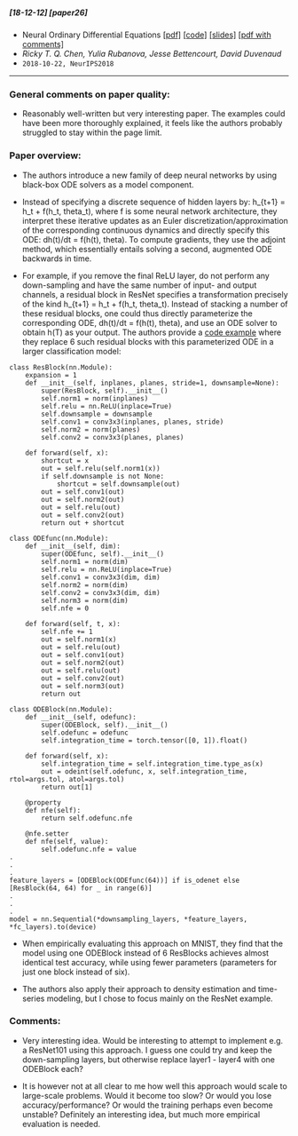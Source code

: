 ##### [18-12-12] [paper26]
- Neural Ordinary Differential Equations [[pdf]](https://arxiv.org/abs/1806.07366) [[code]](https://github.com/rtqichen/torchdiffeq) [[slides]](https://www.cs.toronto.edu/~duvenaud/talks/ode-talk-google.pdf) [[pdf with comments]](https://github.com/fregu856/papers/blob/master/commented_pdfs/Neural%20Ordinary%20Differential%20Equations.pdf)
- *Ricky T. Q. Chen, Yulia Rubanova, Jesse Bettencourt, David Duvenaud*
- `2018-10-22, NeurIPS2018`

****

### General comments on paper quality:
- Reasonably well-written but very interesting paper. The examples could have been more thoroughly explained, it feels like the authors probably struggled to stay within the page limit.

### Paper overview:
- The authors introduce a new family of deep neural networks by using black-box ODE solvers as a model component. 

- Instead of specifying a discrete sequence of hidden layers by: h_{t+1} = h_t + f(h_t, theta_t), where f is some neural network architecture, they interpret these iterative updates as an Euler discretization/approximation of the corresponding continuous dynamics and directly specify this ODE: dh(t)/dt = f(h(t), theta). To compute gradients, they use the adjoint method, which essentially entails solving a second, augmented ODE backwards in time.

- For example, if you remove the final ReLU layer, do not perform any down-sampling and have the same number of input- and output channels, a residual block in ResNet specifies a transformation precisely of the kind h_{t+1} = h_t + f(h_t, theta_t). Instead of stacking a number of these residual blocks, one could thus directly parameterize the corresponding ODE, dh(t)/dt = f(h(t), theta), and use an ODE solver to obtain h(T) as your output. The authors provide a [code example](https://github.com/rtqichen/torchdiffeq/blob/master/examples/odenet_mnist.py) where they replace 6 such residual blocks with this parameterized ODE in a larger classification model:
```
class ResBlock(nn.Module):
    expansion = 1
    def __init__(self, inplanes, planes, stride=1, downsample=None):
        super(ResBlock, self).__init__()
        self.norm1 = norm(inplanes)
        self.relu = nn.ReLU(inplace=True)
        self.downsample = downsample
        self.conv1 = conv3x3(inplanes, planes, stride)
        self.norm2 = norm(planes)
        self.conv2 = conv3x3(planes, planes)

    def forward(self, x):
        shortcut = x
        out = self.relu(self.norm1(x))
        if self.downsample is not None:
            shortcut = self.downsample(out)
        out = self.conv1(out)
        out = self.norm2(out)
        out = self.relu(out)
        out = self.conv2(out)
        return out + shortcut

class ODEfunc(nn.Module):
    def __init__(self, dim):
        super(ODEfunc, self).__init__()
        self.norm1 = norm(dim)
        self.relu = nn.ReLU(inplace=True)
        self.conv1 = conv3x3(dim, dim)
        self.norm2 = norm(dim)
        self.conv2 = conv3x3(dim, dim)
        self.norm3 = norm(dim)
        self.nfe = 0

    def forward(self, t, x):
        self.nfe += 1
        out = self.norm1(x)
        out = self.relu(out)
        out = self.conv1(out)
        out = self.norm2(out)
        out = self.relu(out)
        out = self.conv2(out)
        out = self.norm3(out)
        return out

class ODEBlock(nn.Module):
    def __init__(self, odefunc):
        super(ODEBlock, self).__init__()
        self.odefunc = odefunc
        self.integration_time = torch.tensor([0, 1]).float()

    def forward(self, x):
        self.integration_time = self.integration_time.type_as(x)
        out = odeint(self.odefunc, x, self.integration_time, rtol=args.tol, atol=args.tol)
        return out[1]

    @property
    def nfe(self):
        return self.odefunc.nfe

    @nfe.setter
    def nfe(self, value):
        self.odefunc.nfe = value
.
.
.
feature_layers = [ODEBlock(ODEfunc(64))] if is_odenet else [ResBlock(64, 64) for _ in range(6)]
.
.
.
model = nn.Sequential(*downsampling_layers, *feature_layers, *fc_layers).to(device)
```

- When empirically evaluating this approach on MNIST, they find that the model using one ODEBlock instead of 6 ResBlocks achieves almost identical test accuracy, while using fewer parameters (parameters for just one block instead of six).

- The authors also apply their approach to density estimation and time-series modeling, but I chose to focus mainly on the ResNet example.
 
### Comments:
- Very interesting idea. Would be interesting to attempt to implement e.g. a ResNet101 using this approach. I guess one could try and keep the down-sampling layers, but otherwise replace layer1 - layer4 with one ODEBlock each? 

- It is however not at all clear to me how well this approach would scale to large-scale problems. Would it become too slow? Or would you lose accuracy/performance? Or would the training perhaps even become unstable? Definitely an interesting idea, but much more empirical evaluation is needed.
